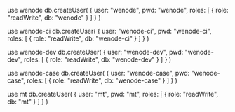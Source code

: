 use wenode
db.createUser(
    {
      user: "wenode",
      pwd: "wenode",
      roles: [
         { role: "readWrite", db: "wenode" }
      ]
    }
)

use wenode-ci
db.createUser(
    {
      user: "wenode-ci",
      pwd: "wenode-ci",
      roles: [
         { role: "readWrite", db: "wenode-ci" }
      ]
    }
)

use wenode-dev
db.createUser(
    {
      user: "wenode-dev",
      pwd: "wenode-dev",
      roles: [
         { role: "readWrite", db: "wenode-dev" }
      ]
    }
)

use wenode-case
db.createUser(
    {
      user: "wenode-case",
      pwd: "wenode-case",
      roles: [
         { role: "readWrite", db: "wenode-case" }
      ]
    }
)

use mt
db.createUser(
    {
      user: "mt",
      pwd: "mt",
      roles: [
         { role: "readWrite", db: "mt" }
      ]
    }
)